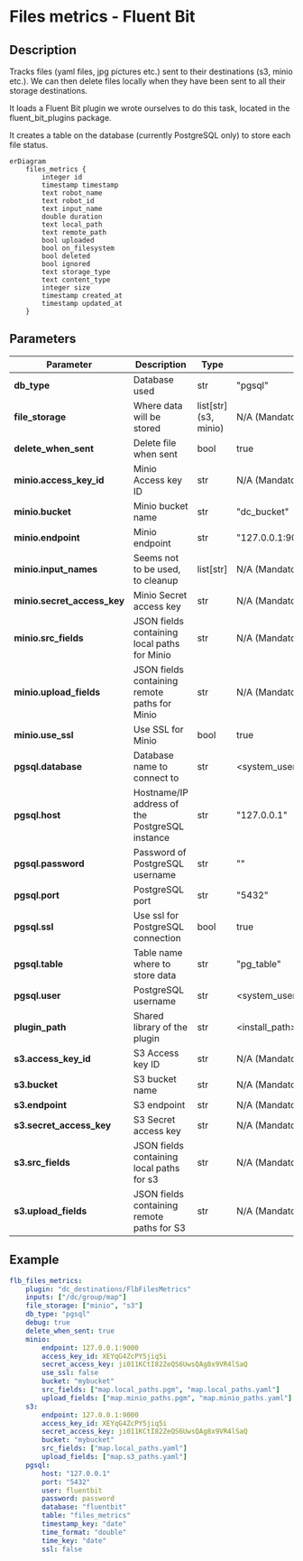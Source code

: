 # Files metrics - Fluent Bit

## Description

Tracks files (yaml files, jpg pictures etc.) sent to their destinations (s3, minio etc.). We can then delete files locally when they have been sent to all their storage destinations.

It loads a Fluent Bit plugin we wrote ourselves to do this task, located in the fluent_bit_plugins package.

It creates a table on the database (currently PostgreSQL only) to store each file status.

```mermaid
erDiagram
    files_metrics {
        integer id
        timestamp timestamp
        text robot_name
        text robot_id
        text input_name
        double duration
        text local_path
        text remote_path
        bool uploaded
        bool on_filesystem
        bool deleted
        bool ignored
        text storage_type
        text content_type
        integer size
        timestamp created_at
        timestamp updated_at
    }
```

## Parameters

| Parameter                   | Description                                    | Type                   | Default                                 |
| --------------------------- | ---------------------------------------------- | ---------------------- | --------------------------------------- |
| **db_type**                 | Database used                                  | str                    | "pgsql"                                 |
| **file_storage**            | Where data will be stored                      | list\[str\](s3, minio) | N/A (Mandatory)                         |
| **delete_when_sent**        | Delete file when sent                          | bool                   | true                                    |
| **minio.access_key_id**     | Minio Access key ID                            | str                    | N/A (Mandatory)                         |
| **minio.bucket**            | Minio bucket name                              | str                    | "dc_bucket"                             |
| **minio.endpoint**          | Minio endpoint                                 | str                    | "127.0.0.1:9000"                        |
| **minio.input_names**       | Seems not to be used, to cleanup               | list\[str\]            | N/A (Mandatory)                         |
| **minio.secret_access_key** | Minio Secret access key                        | str                    | N/A (Mandatory)                         |
| **minio.src_fields**        | JSON fields containing local paths for Minio   | str                    | N/A (Mandatory)                         |
| **minio.upload_fields**     | JSON fields containing remote paths for Minio  | str                    | N/A (Mandatory)                         |
| **minio.use_ssl**           | Use SSL for Minio                              | bool                   | true                                    |
| **pgsql.database**          | Database name to connect to                    | str                    | <system_username>                       |
| **pgsql.host**              | Hostname/IP address of the PostgreSQL instance | str                    | "127.0.0.1"                             |
| **pgsql.password**          | Password of PostgreSQL username                | str                    | ""                                      |
| **pgsql.port**              | PostgreSQL port                                | str                    | "5432"                                  |
| **pgsql.ssl**               | Use ssl for PostgreSQL connection              | bool                   | true                                    |
| **pgsql.table**             | Table name where to store data                 | str                    | "pg_table"                              |
| **pgsql.user**              | PostgreSQL username                            | str                    | <system_username>                       |
| **plugin_path**             | Shared library of the plugin                   | str                    | <install_path>/lib/out_files_metrics.so |
| **s3.access_key_id**        | S3 Access key ID                               | str                    | N/A (Mandatory)                         |
| **s3.bucket**               | S3 bucket name                                 | str                    | N/A (Mandatory)                         |
| **s3.endpoint**             | S3 endpoint                                    | str                    | N/A (Mandatory)                         |
| **s3.secret_access_key**    | S3 Secret access key                           | str                    | N/A (Mandatory)                         |
| **s3.src_fields**           | JSON fields containing local paths for s3      | str                    | N/A (Mandatory)                         |
| **s3.upload_fields**        | JSON fields containing remote paths for S3     | str                    | N/A (Mandatory)                         |


## Example
```yaml
flb_files_metrics:
    plugin: "dc_destinations/FlbFilesMetrics"
    inputs: ["/dc/group/map"]
    file_storage: ["minio", "s3"]
    db_type: "pgsql"
    debug: true
    delete_when_sent: true
    minio:
        endpoint: 127.0.0.1:9000
        access_key_id: XEYqG4ZcPY5jiq5i
        secret_access_key: ji011KCtI82ZeQS6UwsQAg8x9VR4lSaQ
        use_ssl: false
        bucket: "mybucket"
        src_fields: ["map.local_paths.pgm", "map.local_paths.yaml"]
        upload_fields: ["map.minio_paths.pgm", "map.minio_paths.yaml"]
    s3:
        endpoint: 127.0.0.1:9000
        access_key_id: XEYqG4ZcPY5jiq5i
        secret_access_key: ji011KCtI82ZeQS6UwsQAg8x9VR4lSaQ
        bucket: "mybucket"
        src_fields: ["map.local_paths.yaml"]
        upload_fields: ["map.s3_paths.yaml"]
    pgsql:
        host: "127.0.0.1"
        port: "5432"
        user: fluentbit
        password: password
        database: "fluentbit"
        table: "files_metrics"
        timestamp_key: "date"
        time_format: "double"
        time_key: "date"
        ssl: false
```
